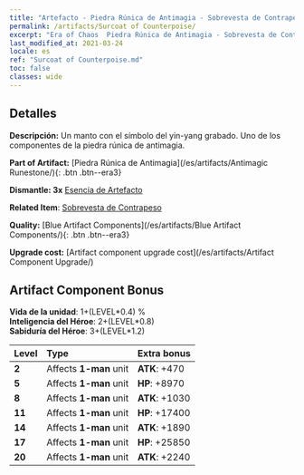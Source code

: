 ```yaml
---
title: "Artefacto - Piedra Rúnica de Antimagia - Sobrevesta de Contrapeso"
permalink: /artifacts/Surcoat of Counterpoise/
excerpt: "Era of Chaos  Piedra Rúnica de Antimagia - Sobrevesta de Contrapeso. Un manto con el símbolo del yin-yang grabado. Uno de los componentes de la piedra rúnica de antimagia."
last_modified_at: 2021-03-24
locale: es
ref: "Surcoat of Counterpoise.md"
toc: false
classes: wide
---
```




## Detalles

 **Descripción:** Un manto con el símbolo del yin-yang grabado. Uno de los componentes de la piedra rúnica de antimagia.

 **Part of Artifact:** [Piedra Rúnica de Antimagia](/es/artifacts/Antimagic Runestone/){: .btn .btn--era3}

 **Dismantle: 3x** [Esencia de Artefacto](/es/Items/con_905/)

 **Related Item**: [Sobrevesta de Contrapeso](/es/Items/art_119/)

 **Quality:** [Blue Artifact Components](/es/artifacts/Blue Artifact Components/){: .btn .btn--era3}

 **Upgrade cost:** [Artifact component upgrade cost](/es/artifacts/Artifact Component Upgrade/)

## Artifact Component Bonus

  **Vida de la unidad**: 1+(LEVEL\*0.4) %<br/>**Inteligencia del Héroe**: 2+(LEVEL\*0.8)<br/>**Sabiduría del Héroe**: 3+(LEVEL\*1.2)

  |  Level  | Type |    Extra bonus  | 
  |:--------|:-----|:----------------| 
  | **2** | Affects **1-man** unit | **ATK**: +470 | 
  | **5** | Affects **1-man** unit | **HP**: +8970 | 
  | **8** | Affects **1-man** unit | **ATK**: +1030 | 
  | **11** | Affects **1-man** unit | **HP**: +17400 | 
  | **14** | Affects **1-man** unit | **ATK**: +1890 | 
  | **17** | Affects **1-man** unit | **HP**: +25850 | 
  | **20** | Affects **1-man** unit | **ATK**: +2240 | 

